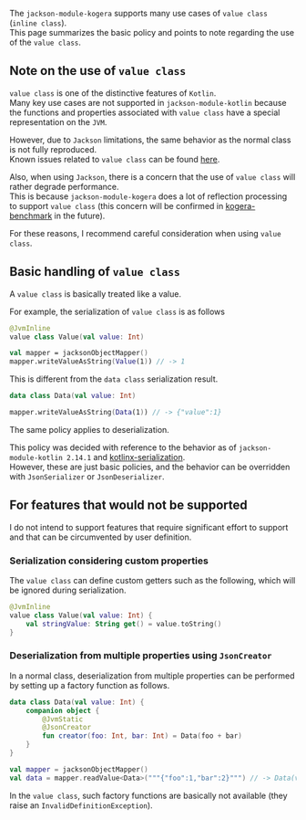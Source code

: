 The `jackson-module-kogera` supports many use cases of `value class` (`inline class`).  
This page summarizes the basic policy and points to note regarding the use of the `value class`.

## Note on the use of `value class`
`value class` is one of the distinctive features of `Kotlin`.  
Many key use cases are not supported in `jackson-module-kotlin` because
the functions and properties associated with `value class` have a special representation on the `JVM`.

However, due to `Jackson` limitations, the same behavior as the normal class is not fully reproduced.  
Known issues related to `value class` can be found [here](https://github.com/ProjectMapK/jackson-module-kogera/issues?q=is%3Aissue+is%3Aopen+label%3A%22value+class%22).

Also, when using `Jackson`, there is a concern that the use of `value class` will rather degrade performance.  
This is because `jackson-module-kogera` does a lot of reflection processing to support `value class`
(this concern will be confirmed in [kogera-benchmark](https://github.com/ProjectMapK/kogera-benchmark) in the future).

For these reasons, I recommend careful consideration when using `value class`.

## Basic handling of `value class`
A `value class` is basically treated like a value.

For example, the serialization of `value class` is as follows

```kotlin
@JvmInline
value class Value(val value: Int)

val mapper = jacksonObjectMapper()
mapper.writeValueAsString(Value(1)) // -> 1
```

This is different from the `data class` serialization result.

```kotlin
data class Data(val value: Int)

mapper.writeValueAsString(Data(1)) // -> {"value":1}
```

The same policy applies to deserialization.

This policy was decided with reference to the behavior as of `jackson-module-kotlin 2.14.1` and [kotlinx-serialization](https://github.com/Kotlin/kotlinx.serialization/blob/master/docs/value-classes.md#serializable-value-classes).  
However, these are just basic policies, and the behavior can be overridden with `JsonSerializer` or `JsonDeserializer`.

## For features that would not be supported
I do not intend to support features that require significant effort to support and that can be circumvented by user definition.

### Serialization considering custom properties
The `value class` can define custom getters such as the following, which will be ignored during serialization.

```kotlin
@JvmInline
value class Value(val value: Int) {
    val stringValue: String get() = value.toString()
}
```

### Deserialization from multiple properties using `JsonCreator`
In a normal class, deserialization from multiple properties can be performed by setting up a factory function as follows.

```kotlin
data class Data(val value: Int) {
    companion object {
        @JvmStatic
        @JsonCreator
        fun creator(foo: Int, bar: Int) = Data(foo + bar)
    }
}

val mapper = jacksonObjectMapper()
val data = mapper.readValue<Data>("""{"foo":1,"bar":2}""") // -> Data(value=3)
```

In the `value class`, such factory functions are basically not available (they raise an `InvalidDefinitionException`).
